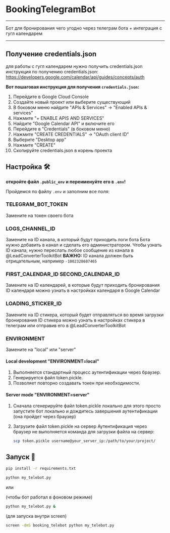 # BookingTelegramBot
---

Бот для бронирования чего угодно через телеграм бота + интеграция с гугл календарем

---

## Получение credentials.json
для работы с гугл календарем нужно получить credentials.json
инструкция по получению credentials.json:
https://developers.google.com/calendar/api/guides/concepts/auth

**Вот пошаговая инструкция для получения `credentials.json`:**
1. Перейдите в Google Cloud Console
2. Создайте новый проект или выберите существующий
3. В боковом меню найдите "APIs & Services" → "Enabled APIs & services"
4. Нажмите "+ ENABLE APIS AND SERVICES"
5. Найдите "Google Calendar API" и включите его
6. Перейдите в "Credentials" (в боковом меню)
7. Нажмите "CREATE CREDENTIALS" → "OAuth client ID"
8. Выберите "Desktop app"
9. Нажмите "CREATE"
10. Скопируйте credentials.json в корень проекта



## Настройка 🛠

**откройте файл `.public_env` и переименуйте его в `.env`!**

Пройдемся по файлу `.env` и заполним все поля:

### TELEGRAM_BOT_TOKEN
Замените на токен своего бота

### LOGS_CHANNEL_ID
Замените на ID канала, в который будут приходить логи бота
Бота нужно добавить в канал и сделать его администратором.
Чтобы узнать ID канала, нужно переслать любое сообщение из канала в @LeadConverterToolkitBot
**ВАЖНО:** ID канала должен быть отрицательным, например `-1002328687465`


### FIRST_CALENDAR_ID SECOND_CALENDAR_ID
Замените на ID календарей, в которые будут приходить бронирования
ID календаря можно узнать в настройках календаря в Google Calendar

### LOADING_STICKER_ID
Замените на ID стикера, который будет отправляться во время загрузки бронирования
ID стикера можно узнать в настройках стикера в телеграм
или отправив его в @LeadConverterToolkitBot

### ENVIRONMENT
Замените на "local" или "server"

#### Local development "ENVIRONMENT=local"
1. Выполняется стандартный процесс аутентификации через браузер.
2. Генерируется файл token.pickle.
3. Позволяет повторно создавать токен при необходимости.

#### Server mode "ENVIRONMENT=server"
1. Сначала сгенерируйте файл token.pickle локально
   для этого просто запустите бот локально и дождитесь завершения аутентификации
   (она пройдет через браузер)

2. Загрузите файл token.pickle на сервер
   Аутентификация через браузер не выполняется
    команда для загрузки файла на сервер:
    ```bash
    scp token.pickle username@your_server_ip:/path/to/your/project/
    ```

## Запуск 🚀

```bash
pip install -r requirements.txt
```

```bash
python my_telebot.py
```
или

(чтобы бот работал в фоновом режиме)
```bash
python my_telebot.py &
```
(для запуска внутри screen)
```bash
screen -dmS booking_telebot python my_telebot.py
```
